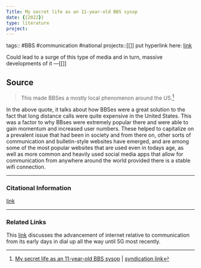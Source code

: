```yaml
---
Title: My secret life as an 11-year-old BBS sysop
date: {{2022}}
type: literature
project:
---
```

tags:: #BBS #communication #national 
projects::[[]]
put hyperlink here: [link](https://arstechnica.com/information-technology/2022/12/my-secret-life-as-an-11-year-old-bbs-sysop/) 

Could lead to a surge of this type of media and in turn, massive developments of it
&mdash;[[]]

## Source 
> This made BBSes a mostly local phenomenon around the US.[^1]

[^1]: [My secret life as an 11-year-old BBS sysop](https://arstechnica.com/information-technology/2022/12/my-secret-life-as-an-11-year-old-bbs-sysop/) | [syndication link](tk) 

In the above quote, it talks about how BBSes were a great solution to the fact that long distance calls were quite expensive in the United States. This was a factor to why BBses were extremely popular there and were able to gain momentum and increased user numbers. These helped to capitalize on a prevalent issue that had been in society and from there on, other sorts of communication and bulletin-style websites have emerged, and are among some of the most popular websites that are used even in todays age, as well as more common and heavily used social media apps that allow for communication from anywhere around the world provided there is a stable wifi connection.

---
### Citational Information

[link](https://arstechnica.com/information-technology/2022/12/my-secret-life-as-an-11-year-old-bbs-sysop/) 

---

### Related Links
This [link](https://qz.com/1705375/a-complete-guide-to-the-evolution-of-the-internet) discusses the advancement of internet relative to communication from its early days in dial up all the way until 5G most recently. 
